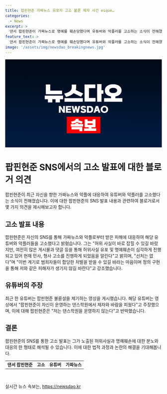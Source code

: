 ```yaml
---
title: 팝핀현준 가짜뉴스 유포자 고소 불륜 제자 사건 esque…
categories:
  - News
excerpt: >
  댄서 팝핀현준이 가짜뉴스로 명예를 훼손당했다며 유튜버와 악플러를 고소하는 소식이 전해졌다. 팝핀현준은 SNS를 통해 스트레스가 많았지만, 언론들이 가짜뉴스를 보도해줘 다행이라며 명예훼손으로 민사, 형사 고소 진행을 밝혔고, 선처는 없다며 범죄자들이 합당한 처벌을 받길 바란다고 강조했다. 또한, 불륜설을 제기한 유튜버에 대해 댄스학원을 운영하지 않는다며 가짜뉴스를 받아 법의 처벌을 받게 해야 한다고 주장했다. 현재 팝핀현준과 부인은 슬하에 딸 하나를 두고 있다.
feature_text: >
  댄서 팝핀현준이 가짜뉴스로 명예를 훼손당했다며 유튜버와 악플러를 고소하는 소식이 전해졌다. 팝핀현준은 SNS를 통해 스트레스가 많았지만, 언론들이 가짜뉴스를 보도해줘 다행이라며 명예훼손으로 민사, 형사 고소 진행을 밝혔고, 선처는 없다며 범죄자들이 합당한 처벌을 받길 바란다고 강조했다. 또한, 불륜설을 제기한 유튜버에 대해 댄스학원을 운영하지 않는다며 가짜뉴스를 받아 법의 처벌을 받게 해야 한다고 주장했다. 현재 팝핀현준과 부인은 슬하에 딸 하나를 두고 있다.
image: '/assets/img/newsdao_breakingnews.jpg'
---
```


<p><img src="/assets/img/newsdao_breakingnews.jpg" alt="implanttips 속보" /></p>

<h1>팝핀현준 SNS에서의 고소 발표에 대한 블로거 의견</h1>

<p data-ke-size="size16">팝핀현준이 최근 자신을 향한 가짜뉴스와 악플에 대응하여 유튜버와 악플러를 고소했다는 소식이 전해졌습니다. 이에 대한 팝핀현준의 SNS 발표 내용과 관련하여 블로거로서 몇 가지 의견을 제시해보고자 합니다.</p>

<h2 data-ke-size="size26">고소 발표 내용</h2>

<p data-ke-size="size16">팝핀현준은 자신의 SNS를 통해 가짜뉴스와 악플로부터 받은 피해에 대응하여 해당 유튜버와 악플러들을 고소했다고 밝혔습니다. 그는 "허위 사실이 바로 잡힐 수 있길 바랐지만, 여전히 많은 게시물과 댓글 등을 통해 허위사실 유포 및 명예훼손이 심각하게 진행되고 있어 현재 민사, 형사 고소를 진행하게 되었음을 알린다"고 밝히며, "선처는 없다"며 "이번 계기로 범죄자들이 합당한 처벌을 받을 수 있길 바라는 마음이며 정의 구현을 통해 저와 같은 피해자가 생기지 않길 바란다"고 강조했습니다.</p>

<h2 data-ke-size="size26">유튜버의 주장</h2>

<p data-ke-size="size16">최근 한 유튜버는 팝핀현준 불륜설을 제기하는 영상을 게시했습니다. 해당 유튜버는 영상에서 "팝핀현준이 자신이 운영하는 댄스학원에서 제자와 바람을 피웠다"고 주장했으며, 이에 대해 팝핀현준은 "저는 댄스학원을 운영하지 않는다"고 반박했습니다.</p>

<h2 data-ke-size="size26">결론</h2>

<p data-ke-size="size16">팝핀현준의 SNS를 통한 고소 발표는 그가 노출된 허위사실과 명예훼손에 대한 분노와 대응의 한 형태로 해석될 수 있습니다. 이에 대한 법적 과정과 논란의 해결을 기대해봅니다.</p>

<table>
  <tbody>
    <tr>
      <td style="text-align: center; height: 17px;"><b>댄서 팝핀현준</b></td>
      <td style="text-align: center; height: 17px;"><b>고소</b></td>
      <td style="text-align: center; height: 17px;"><b>유튜버</b></td>
      <td style="text-align: center; height: 17px;"><b>가짜뉴스</b></td>
    </tr>
  </tbody>
</table>

<p data-ke-size="size16">&nbsp;</p>
실시간 뉴스 속보는, <a href="https://newsdao.kr" rel="dofollow">https://newsdao.kr</a>


